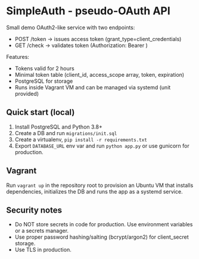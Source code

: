 # SimpleAuth - pseudo-OAuth API

Small demo OAuth2-like service with two endpoints:
- POST /token  -> issues access token (grant_type=client_credentials)
- GET /check   -> validates token (Authorization: Bearer <token>)

Features:
- Tokens valid for 2 hours
- Minimal token table (client_id, access_scope array, token, expiration)
- PostgreSQL for storage
- Runs inside Vagrant VM and can be managed via systemd (unit provided)

## Quick start (local)
1. Install PostgreSQL and Python 3.8+
2. Create a DB and run `migrations/init.sql`
3. Create a virtualenv, `pip install -r requirements.txt`
4. Export `DATABASE_URL` env var and run `python app.py` or use gunicorn for production.

## Vagrant
Run `vagrant up` in the repository root to provision an Ubuntu VM that installs dependencies,
initializes the DB and runs the app as a systemd service.

## Security notes
- Do NOT store secrets in code for production. Use environment variables or a secrets manager.
- Use proper password hashing/salting (bcrypt/argon2) for client_secret storage.
- Use TLS in production.